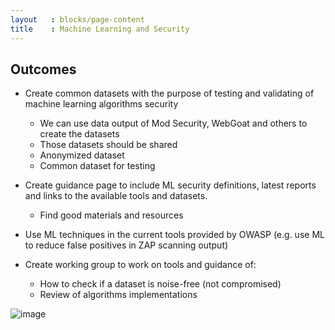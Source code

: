 ```yaml
---
layout   : blocks/page-content
title    : Machine Learning and Security
---
```


## Outcomes

- Create common datasets with the purpose of testing and validating of machine learning algorithms security
  - We can use data output of Mod Security, WebGoat and others to create the datasets
  - Those datasets should be shared
  - Anonymized dataset
  - Common dataset for testing

- Create guidance page to include ML security definitions, latest reports and links to the available tools and datasets.
  - Find good materials and resources

- Use ML techniques in the current tools provided by OWASP (e.g. use ML to reduce false positives in ZAP scanning output)

- Create working group to work on tools and guidance of:
  - How to check if a dataset is noise-free (not compromised)
  - Review of algorithms implementations



![image](https://user-images.githubusercontent.com/13433538/27265242-d6543204-5489-11e7-846f-b0e306852248.png)
